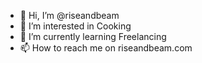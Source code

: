 - 👋 Hi, I’m @riseandbeam
- 👀 I’m interested in Cooking
- 🌱 I’m currently learning Freelancing
- 📫 How to reach me on riseandbeam.com

<!---
riseandbeam/riseandbeam is a ✨ special ✨ repository because its `README.md` (this file) appears on your GitHub profile.
You can click the Preview link to take a look at your changes.
--->
